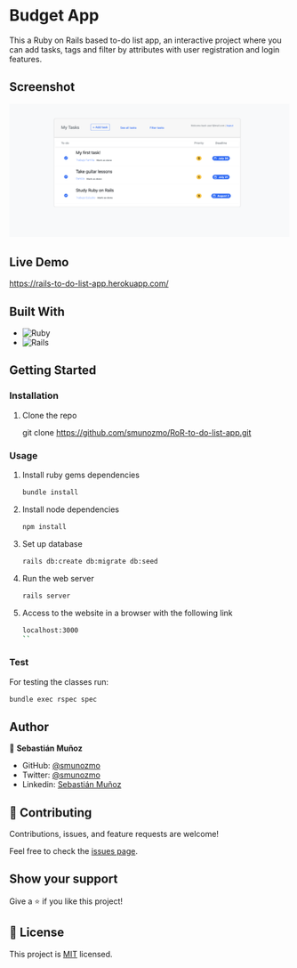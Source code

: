 # Budget App

This a Ruby on Rails based to-do list app, an interactive project where you can add tasks, tags and filter by attributes with user registration and login features.

## Screenshot

![image](./app/assets/images/screenshot.png)

## Live Demo

https://rails-to-do-list-app.herokuapp.com/

## Built With

- ![Ruby](https://img.shields.io/badge/Ruby-20232A?style=for-the-badge&logo=ruby&logoColor=61DAFB)
- ![Rails](https://img.shields.io/badge/rails-%23CC0000.svg?style=for-the-badge&logo=ruby-on-rails&logoColor=white)

## Getting Started

### Installation

1. Clone the repo

   git clone https://github.com/smunozmo/RoR-to-do-list-app.git
  

### Usage

1. Install ruby gems dependencies

   ```sh
   bundle install
   ```

2. Install node dependencies

   ```sh
   npm install
   ```

3. Set up database

   ```sh
   rails db:create db:migrate db:seed
   ```

4. Run the web server

   ```sh
   rails server
   ```

5. Access to the website in a browser with the following link

   ```sh
   localhost:3000
   ``
### Test

For testing the classes run:

   ```sh
   bundle exec rspec spec
   ```

## Author

👤 **Sebastián Muñoz**

- GitHub: [@smunozmo](https://github.com/smunozmo)
- Twitter: [@smunozmo](https://twitter.com/smunozmo)
- Linkedin: [Sebastián Muñoz](https://www.linkedin.com/in/smunozmo/)
 
## 🤝 Contributing

Contributions, issues, and feature requests are welcome!

Feel free to check the [issues page](https://github.com/smunozmo/RoR-to-do-list-app/issues).

## Show your support

Give a ⭐️ if you like this project!

## 📝 License

This project is [MIT](https://github.com/smunozmo/RoR-to-do-list-app/blob/development/LICENSE) licensed.
